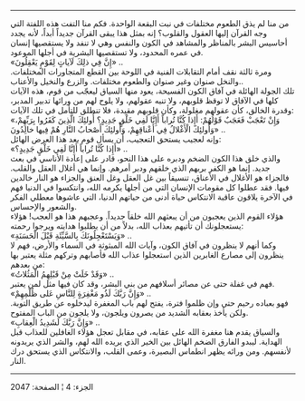 ------------------------------------------------------------------------

من منا لم يذق الطعوم مختلفات في نبت البقعة الواحدة. فكم منا التفت هذه
اللفتة التي وجه القرآن إليها العقول والقلوب؟ إنه بمثل هذا يبقى القرآن
جديداً أبداً، لأنه يجدد أحاسيس البشر بالمناظر والمشاهد في الكون والنفس وهي
لا تنفد ولا يستقصيها إنسان في عمره المحدود، ولا تستقصيها البشرية في
أجلها الموعود.  
«إِنَّ فِي ذلِكَ لَآياتٍ لِقَوْمٍ يَعْقِلُونَ» ..  
ومرة ثالثة نقف أمام التقابلات الفنية في اللوحة بين القطع المتجاورات
المختلفات. والنخل صنوان وغير صنوان والطعوم مختلفات. والزرع والنخيل
والأعناب..  
تلك الجولة الهائلة في آفاق الكون الفسيحة، يعود منها السياق ليعجّب من قوم،
هذه الآيات كلها في الآفاق لا توقظ قلوبهم، ولا تنبه عقولهم، ولا يلوح لهم
من ورائها تدبير المدبر، وقدرة الخالق، كأن عقولهم مغلولة، وكأن قلوبهم
مقيدة، فلا تنطلق للتأمل في تلك الآيات:  
«وَإِنْ تَعْجَبْ فَعَجَبٌ قَوْلُهُمْ: أَإِذا كُنَّا تُراباً أَإِنَّا لَفِي خَلْقٍ جَدِيدٍ؟ أُولئِكَ الَّذِينَ
كَفَرُوا بِرَبِّهِمْ، وَأُولئِكَ الْأَغْلالُ فِي أَعْناقِهِمْ، وَأُولئِكَ أَصْحابُ النَّارِ هُمْ فِيها
خالِدُونَ» ..  
وإنه لعجيب يستحق التعجيب، أن يسأل قوم بعد هذا العرض الهائل:  
«أَإِذا كُنَّا تُراباً أَإِنَّا لَفِي خَلْقٍ جَدِيدٍ؟» ..  
والذي خلق هذا الكون الضخم ودبره على هذا النحو، قادر على إعادة الأناسي في
بعث جديد. إنما هو الكفر بربهم الذي خلقهم ودبر أمرهم. وإنما هي أغلال
العقل والقلب. فالجزاء هو الأغلال في الأعناق، تنسيقاً بين غل العقل وغل
العنق والجزاء هو النار خالدين فيها. فقد عطلوا كل مقومات الإنسان التي من
أجلها يكرمه الله، وانتكسوا في الدنيا فهم في الآخرة يلاقون عاقبة الانتكاس
حياة أدنى من حياتهم الدنيا، التي عاشوها معطلي الفكر والشعور والإحساس.  
هؤلاء القوم الذين يعجبون من أن يبعثهم الله خلقاً جديداً. وعجبهم هذا هو
العجب! هؤلاء يستعجلونك أن تأتيهم بعذاب الله، بدلاً من أن يطلبوا هدايته
ويرجوا رحمته:  
«وَيَسْتَعْجِلُونَكَ بِالسَّيِّئَةِ قَبْلَ الْحَسَنَةِ» ..  
وكما أنهم لا ينظرون في آفاق الكون، وآيات الله المبثوثة في السماء والأرض،
فهم لا ينظرون إلى مصارع الغابرين الذين استعجلوا عذاب الله فأصابهم وتركهم
مثلة يعتبر بها من بعدهم:  
«وَقَدْ خَلَتْ مِنْ قَبْلِهِمُ الْمَثُلاتُ» ..  
فهم في غفلة حتى عن مصائر أسلافهم من بني البشر، وقد كان فيها مثل لمن
يعتبر.  
«وَإِنَّ رَبَّكَ لَذُو مَغْفِرَةٍ لِلنَّاسِ عَلى ظُلْمِهِمْ» ..  
فهو بعباده رحيم حتى وإن ظلموا فترة، يفتح لهم باب المغفرة ليدخلوه عن طريق
التوبة. ولكن يأخذ بعقابه الشديد من يصرون ويلجون، ولا يلجون من الباب
المفتوح.  
«وَإِنَّ رَبَّكَ لَشَدِيدُ الْعِقابِ» ..  
والسياق يقدم هنا مغفرة الله على عقابه، في مقابل تعجل هؤلاء الغافلين
للعذاب قبل الهداية. ليبدو الفارق الضخم الهائل بين الخير الذي يريده الله
لهم، والشر الذي يريدونه لأنفسهم. ومن ورائه يظهر انطماس البصيرة، وعمى
القلب، والانتكاس الذي يستحق درك النار.

------------------------------------------------------------------------

الجزء: 4 ¦ الصفحة: 2047
